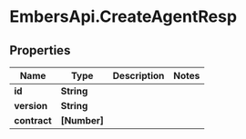# EmbersApi.CreateAgentResp

## Properties
Name | Type | Description | Notes
------------ | ------------- | ------------- | -------------
**id** | **String** |  | 
**version** | **String** |  | 
**contract** | **[Number]** |  | 
